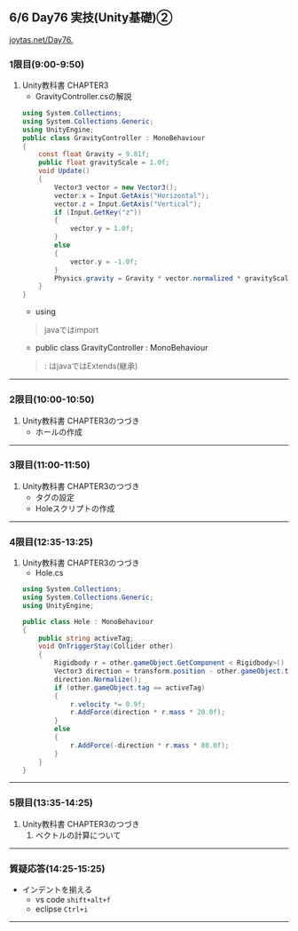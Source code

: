 ## 6/6 Day76 実技(Unity基礎)②
[joytas.net/Day76.]()
### 1限目(9:00-9:50)
1. Unity教科書 CHAPTER3
	- GravityController.csの解説
	~~~c#
	using System.Collections;
	using System.Collections.Generic;
	using UnityEngine;
	public class GravityController : MonoBehaviour
	{
		const float Gravity = 9.81f;
		public float gravityScale = 1.0f;
		void Update()
		{
			Vector3 vector = new Vector3();
			vector.x = Input.GetAxis("Horizontal");
			vector.z = Input.GetAxis("Vertical");
			if (Input.GetKey("z"))
			{
				vector.y = 1.0f;
			}
			else
			{
				vector.y = -1.0f;
			}
			Physics.gravity = Gravity * vector.normalized * gravityScale;
		}
	}
	~~~
	- using
	> javaではimport
	- public class GravityController : MonoBehaviour
	> : はjavaではExtends(継承)
---
### 2限目(10:00-10:50)
1. Unity教科書 CHAPTER3のつづき
	- ホールの作成
---
### 3限目(11:00-11:50)
1. Unity教科書 CHAPTER3のつづき
	- タグの設定
	- Holeスクリプトの作成
---
### 4限目(12:35-13:25)
1. Unity教科書 CHAPTER3のつづき
	- Hole.cs
	~~~c#
	using System.Collections;
	using System.Collections.Generic;
	using UnityEngine;

	public class Hole : MonoBehaviour
	{
		public string activeTag;
		void OnTriggerStay(Collider other)
		{
			Rigidbody r = other.gameObject.GetComponent < Rigidbody>() ;
			Vector3 direction = transform.position - other.gameObject.transform.position;
			direction.Normalize();
			if (other.gameObject.tag == activeTag)
			{
				r.velocity *= 0.9f;
				r.AddForce(direction * r.mass * 20.0f);
			}
			else
			{
				r.AddForce(-direction * r.mass * 80.0f);
			}
		}
	}
	~~~
---
### 5限目(13:35-14:25)
1. Unity教科書 CHAPTER3のつづき
	1. ベクトルの計算について
---
### 質疑応答(14:25-15:25)
- インデントを揃える
	- vs code `shift+alt+f`
	- eclipse `Ctrl+i`
---
